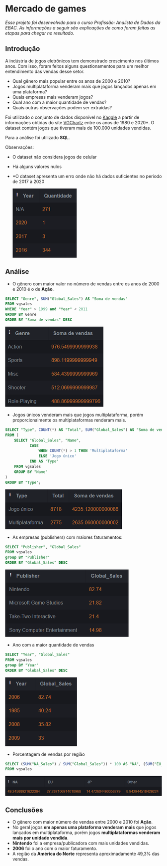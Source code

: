 # Mercado de games

*Esse projeto foi desenvolvido para o curso Profissão: Analista de Dados da EBAC. As informações a seguir são explicações de como foram feitas as etapas para chegar no resultado.*

## Introdução

A indústria de jogos eletrônicos tem demonstrado crescimento nos últimos anos. Com isso, foram feitos alguns questionamentos para um melhor entendimento das vendas desse setor. 

- Qual gênero mais popular entre os anos de 2000 e 2010?
- Jogos multiplataforma venderam mais que jogos lançados apenas em uma plataforma?
- Quais empresas mais venderam jogos?
- Qual ano com a maior quantidade de vendas?
- Quais outras observações podem ser extraídas?

Foi utilizado o conjunto de dados disponível no [Kaggle](https://www.kaggle.com/datasets/gregorut/videogamesales) a partir de informações obtidas do site [VGChartz](https://www.vgchartz.com/) entre os anos de 1980 e 2020*. O dataset contém jogos que tiveram mais de 100.000 unidades vendidas.

Para a análise foi utilizado **SQL**.

Observações:

- O dataset não considera jogos de celular
- Há alguns valores nulos
- *O dataset apresenta um erro onde não há dados suficientes no período de 2017 à 2020
 
  ![image1](https://github.com/jpfreire0/mercado-jogos/blob/main/image1.png?raw=true)
  
## Análise

- O gênero com maior valor no número de vendas entre os anos de 2000 e 2010 é o de **Ação**.

``` sql
SELECT "Genre", SUM("Global_Sales") AS "Soma de vendas"
FROM vgsales 
WHERE "Year" > 1999 and "Year" < 2011
GROUP BY Genre 
ORDER BY "Soma de vendas" DESC
```

![image2](https://github.com/jpfreire0/mercado-jogos/blob/main/image2.png?raw=true)

- Jogos únicos venderam mais que jogos multiplataforma, porém proporcionalmente os multiplataformas renderam mais.

``` sql
SELECT "Type", COUNT(*) AS "Total", SUM("Global_Sales") AS "Soma de vendas"
FROM (
    SELECT "Global_Sales", "Name",
           CASE
               WHEN COUNT(*) > 1 THEN 'Multiplataforma'
               ELSE 'Jogo único'
           END AS "Type"
    FROM vgsales
    GROUP BY "Name"
) 
GROUP BY "Type";
```
![image3](https://github.com/jpfreire0/mercado-jogos/blob/main/image3.png?raw=true)

- As empresas (publishers) com maiores faturamentos:

``` sql
SELECT "Publisher", "Global_Sales"
FROM vgsales
group BY "Publisher"
ORDER BY "Global_Sales" DESC
```

 ![image4](https://github.com/jpfreire0/mercado-jogos/blob/main/image4.png?raw=true)

- Ano com a maior quantidade de vendas
  
``` sql
SELECT "Year", "Global_Sales"
FROM vgsales
group BY "Year"
ORDER BY "Global_Sales" DESC
```

![image5](https://github.com/jpfreire0/mercado-jogos/blob/main/image5.png?raw=true) 

- Porcentagem de vendas por região
``` sql
SELECT (SUM("NA_Sales") / SUM("Global_Sales")) * 100 AS "NA", (SUM("EU_Sales")/ SUM("Global_Sales")) * 100 AS "EU", (SUM("JP_Sales")/ SUM("Global_Sales")) * 100 AS "JP", (SUM("Other_Sales")/ SUM("Global_Sales")) * 100 AS "Other"
FROM vgsales
```
 ![image6](https://github.com/jpfreire0/mercado-jogos/blob/main/image6.png?raw=true)

## Conclusões

- O gênero com maior número de vendas entre 2000 e 2010 foi **Ação**.
- No geral jogos **em apenas uma plataforma venderam mais** que jogos lançados em multiplataforma, porém jogos **multiplataformas venderam mais por unidade vendida**.
- **Nintendo** foi a empresa/publicadora com mais unidades vendidas.
- **2006** foi o ano com o maior faturamento.
- A região da **América do Norte** representa aproximadamente 49,3% das vendas.
